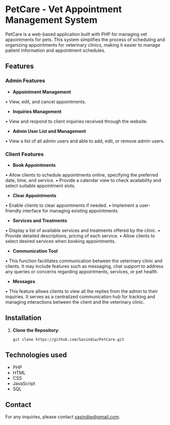 # PetCare - Vet Appointment Management System

PetCare is a web-based application built with PHP for managing vet appointments for pets. This system simplifies the process of scheduling and organizing appointments for veterinary clinics, making it easier to manage patient information and appointment schedules.

## Features

### Admin Features

- **Appointment Management**

• View, edit, and cancel appointments.

- **Inquiries Management**

• View and respond to client inquiries received through the 
website.

- **Admin User List and Management**

• View a list of all admin users and able to add, edit, or remove 
admin users.

### Client Features

- **Book Appointments**

• Allow clients to schedule appointments online, specifying 
the preferred date, time, and service.
• Provide a calendar view to check availability and select 
suitable appointment slots.

- **Clear Appointments**

• Enable clients to clear appointments if needed.
• Implement a user-friendly interface for managing existing 
appointments.

- **Services and Treatments**

• Display a list of available services and treatments offered by 
the clinic.
• Provide detailed descriptions, pricing of each service.
• Allow clients to select desired services when booking 
appointments.

- **Communication Tool**

• This function facilitates communication between the 
veterinary clinic and clients. It may include features such as 
messaging, chat support to address any queries or concerns 
regarding appointments, services, or pet health.

- **Messages**

• This feature allows clients to view all the replies from the 
admin to their inquiries. It serves as a centralized 
communication hub for tracking and managing interactions 
between the client and the veterinary clinic.


## Installation

1. **Clone the Repository**: 
    ```
    git clone https://github.com/Sasindiw/PetCare.git
    ```

## Technologies used 

- PHP
- HTML
- CSS
- JavaScript
- SQL

## Contact

For any inquiries, please contact [sasindiw@gmail.com](mailto:sasindiw@gmail.com).
